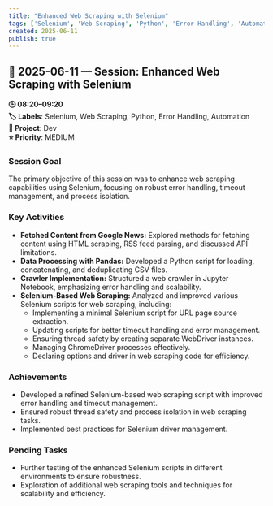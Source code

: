 ```yaml
---
title: "Enhanced Web Scraping with Selenium"
tags: ['Selenium', 'Web Scraping', 'Python', 'Error Handling', 'Automation']
created: 2025-06-11
publish: true
---
```


## 📅 2025-06-11 — Session: Enhanced Web Scraping with Selenium

**🕒 08:20–09:20**  
**🏷️ Labels**: Selenium, Web Scraping, Python, Error Handling, Automation  
**📂 Project**: Dev  
**⭐ Priority**: MEDIUM  


### Session Goal
The primary objective of this session was to enhance web scraping capabilities using Selenium, focusing on robust error handling, timeout management, and process isolation.

### Key Activities
- **Fetched Content from Google News:** Explored methods for fetching content using HTML scraping, RSS feed parsing, and discussed API limitations.
- **Data Processing with Pandas:** Developed a Python script for loading, concatenating, and deduplicating CSV files.
- **Crawler Implementation:** Structured a web crawler in Jupyter Notebook, emphasizing error handling and scalability.
- **Selenium-Based Web Scraping:** Analyzed and improved various Selenium scripts for web scraping, including:
  - Implementing a minimal Selenium script for URL page source extraction.
  - Updating scripts for better timeout handling and error management.
  - Ensuring thread safety by creating separate WebDriver instances.
  - Managing ChromeDriver processes effectively.
  - Declaring options and driver in web scraping code for efficiency.

### Achievements
- Developed a refined Selenium-based web scraping script with improved error handling and timeout management.
- Ensured robust thread safety and process isolation in web scraping tasks.
- Implemented best practices for Selenium driver management.

### Pending Tasks
- Further testing of the enhanced Selenium scripts in different environments to ensure robustness.
- Exploration of additional web scraping tools and techniques for scalability and efficiency.
